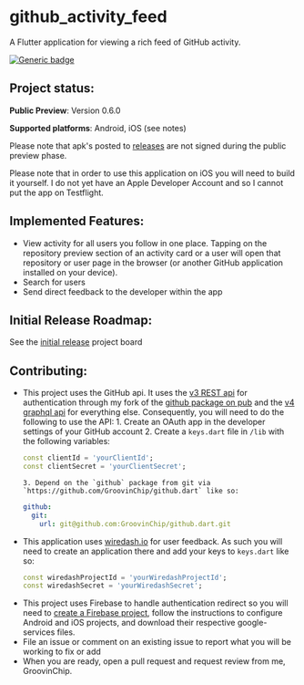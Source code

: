 # github_activity_feed

A Flutter application for viewing a rich feed of GitHub activity.

[![Generic badge](<https://badgen.net/badge/support/GitHub%20Spronsors/blue?icon=github()>)](https://github.com/sponsors/GroovinChip)

## Project status:

**Public Preview**: Version 0.6.0

**Supported platforms**: Android, iOS (see notes)

Please note that apk's posted to [releases](https://github.com/GroovinChip/GitHub-Activity-Feed/releases) are not signed during the public preview phase.

Please note that in order to use this application on iOS you will need to build it yourself. I do not yet have an Apple Developer Account and so I cannot put the app on Testflight.

## Implemented Features:

- View activity for all users you follow in one place. Tapping on the repository preview section of an activity card or a user will
  open that repository or user page in the browser (or another GitHub application installed on your device).
- Search for users
- Send direct feedback to the developer within the app

## Initial Release Roadmap:

See the [initial release](https://github.com/GroovinChip/GitHub-Activity-Feed/projects/3) project board

## Contributing:

- This project uses the GitHub api. It uses the [v3 REST api](https://developer.github.com/v3/) for authentication through my fork of the [github package on pub](https://pub.dev/packages/github)
  and the [v4 graphql api](https://developer.github.com/v4/) for everything else. Consequently, you will need to do the following to use the API: 1. Create an OAuth app in the developer settings of your GitHub account 2. Create a `keys.dart` file in `/lib` with the following variables:
  ```dart
  const clientId = 'yourClientId';
  const clientSecret = 'yourClientSecret';
  ```
      3. Depend on the `github` package from git via `https://github.com/GroovinChip/github.dart` like so:
  ```yaml
  github:
    git:
      url: git@github.com:GroovinChip/github.dart.git
  ```
- This application uses [wiredash.io](https://wiredash.io) for user feedback. As such you will need to create an application there and add your keys to `keys.dart` like so:
  ```dart
  const wiredashProjectId = 'yourWiredashProjectId';
  const wiredashSecret = 'yourWiredashSecret';
  ```
- This project uses Firebase to handle authentication redirect so you will need to [create a Firebase
  project](https://console.firebase.google.com), follow the instructions to configure Android and iOS projects,
  and download their respective google-services files.
- File an issue or comment on an existing issue to report what you will be working to fix or add
- When you are ready, open a pull request and request review from me, GroovinChip.
